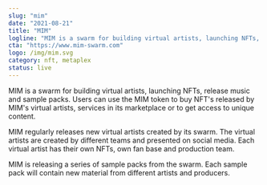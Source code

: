 ```yaml
---
slug: "mim"
date: "2021-08-21"
title: "MIM"
logline: "MIM is a swarm for building virtual artists, launching NFTs, release music and sample packs."
cta: "https://www.mim-swarm.com"
logo: /img/mim.svg
category: nft, metaplex
status: live
---
```


MIM is a swarm for building virtual artists, launching NFTs, release music and sample packs. Users can use the MIM token to buy NFT's released by MIM's virtual artists, services in its marketplace or to get access to unique content. 

MIM regularly releases new virtual artists created by its swarm. The virtual artists are created by different teams and presented on social media. Each virtual artist has their own NFTs, own fan base and production team. 

MIM is releasing a series of sample packs from the swarm. Each sample pack will contain new material from different artists and producers. 
